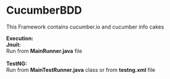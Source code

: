 # CucumberBDD

This Framework contains cucumber.io and cucumber info cakes <br>

<b>Execution:</b><br>
<b>Jnuit:</b> <br>
Run from <b>MainRunner.java</b> file <br>
<br>
<b>TestNG:</b> <br>
Run from <b>MainTestRunner.java</b> class or from <b>testng.xml</b> file <br>
